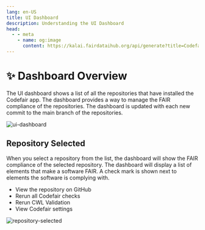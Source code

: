```yaml
---
lang: en-US
title: UI Dashboard
description: Understanding the UI Dashboard
head:
  - - meta
    - name: og:image
      content: https://kalai.fairdataihub.org/api/generate?title=Codefair%20Documentation&description=Understanding%20the%20UI%20Dashboard&app=codefair&org=fairdataihub
---
```


# :sparkles: Dashboard Overview

The UI dashboard shows a list of all the repositories that have installed the Codefair app. The dashboard provides a way to manage the FAIR compliance of the repositories. The dashboard is updated with each new commit to the main branch of the repositories.

![ui-dashboard](/ui-dashboard.png)

## Repository Selected

When you select a repository from the list, the dashboard will show the FAIR compliance of the selected repository. The dashboard will display a list of elements that make a software FAIR. A check mark is shown next to elements the software is complying with.

- View the repository on GitHub
- Rerun all Codefair checks
- Rerun CWL Validation
- View Codefair settings

![repository-selected](/repo-dashboard.png)
